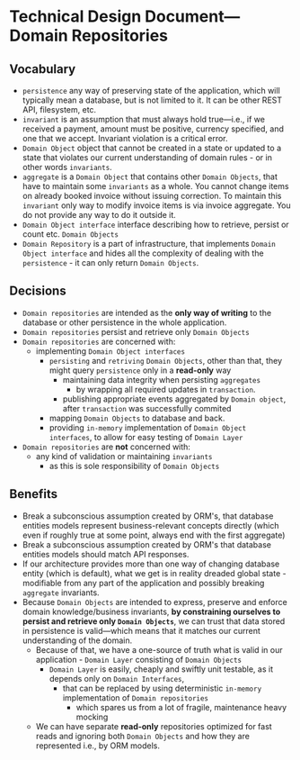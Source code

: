 # Technical Design Document—Domain Repositories

## Vocabulary
* `persistence` any way of preserving state of the application, which will typically mean a database, but is not limited to it. It can be other REST API, filesystem, etc.
* `invariant` is an assumption that must always hold true—i.e., if we received a payment, amount must be positive, currency specified, and one that we accept. Invariant violation is a critical error.   
* `Domain Object` object that cannot be created in a state or updated to a state that violates our current understanding of domain rules - or in other words `invariants`.
* `aggregate` is a `Domain Object` that contains other `Domain Objects`, that have to maintain some `invariants` as a whole. You cannot change items on already booked invoice without issuing correction. To maintain this `invariant` only way to modify invoice items is via invoice aggregate. You do not provide any way to do it outside it.     
* `Domain Object interface` interface describing how to retrieve, persist or count etc. `Domain Objects`
* `Domain Repository` is a part of infrastructure, that implements `Domain Object interface` and hides all the complexity of dealing with the `persistence` - it can only return `Domain Objects`.

## Decisions 
* `Domain repositories` are intended as the **only way of writing** to the database or other persistence in the whole application.
* `Domain repositories` persist and retrieve only `Domain Objects`
* `Domain repositories` are concerned with:
  * implementing `Domain Object interfaces`
    * `persisting` and `retriving` `Domain Objects`, other than that, they might query `persistence` only in a **read-only** way
      * maintaining data integrity when persisting `aggregates`
        * by wrapping all required updates in `transaction`.
      * publishing appropriate events aggregated by `Domain object`, after `transaction` was successfully commited
    * mapping `Domain Objects` to database and back.
    * providing `in-memory` implementation of `Domain Object interfaces`, to allow for easy testing of `Domain Layer`
* `Domain repositories` are **not** concerned with:
    * any kind of validation or maintaining `invariants`
      * as this is sole responsibility of `Domain Objects`

## Benefits 
* Break a subconscious assumption created by ORM's, that database entities models represent business-relevant concepts directly (which even if roughly true at some point, always end with the first aggregate)
* Break a subconscious assumption created by ORM's that database entities models should match API responses.
* If our architecture provides more than one way of changing database entity (which is default), what we get is in reality dreaded global state - modifiable from any part of the application and possibly breaking `aggregate` invariants. 
* Because `Domain Objects` are intended to express, preserve and enforce domain knowledge/business invariants, **by constraining ourselves to persist and retrieve only `Domain Objects`**, we can trust that data stored in persistence is valid—which means that it matches our current understanding of the domain. 
  * Because of that, we have a one-source of truth what is valid in our application - `Domain Layer` consisting of `Domain Objects`
    * `Domain Layer` is easily, cheaply and swiftly unit testable, as it depends only on `Domain Interfaces`, 
      * that can be replaced by using deterministic `in-memory` implementation of `Domain repositories`
        * which spares us from a lot of fragile, maintenance heavy mocking
  * We can have separate **read-only** repositories optimized for fast reads and ignoring both `Domain Objects` and how they are represented i.e., by ORM models. 
